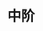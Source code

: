 ---
layout: list
title:  中阶
slug:   level2
menu:	true
order:	2
description: >
  UWP 开发中阶中会带领大家了解一些实用的第三方类库，与公用 API，并运用于 UWP 开发。该系列将在初阶课程更新完后，开始更新。
---